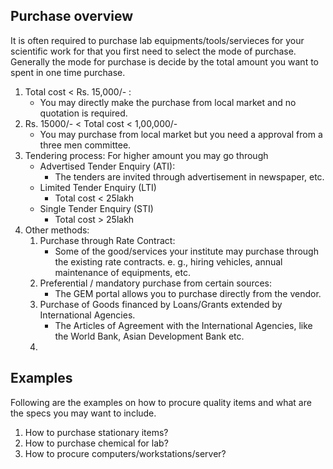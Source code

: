 ## Purchase overview

It is often required to purchase lab equipments/tools/servieces for your scientific work for that you first need to select the mode of purchase. Generally the mode for purchase is decide by the total amount you want to spent in one time purchase. 

1. Total cost < Rs. 15,000/- : 
   *  You may directly make the purchase from local market and no quotation is required.
2. Rs. 15000/- < Total cost < 1,00,000/-
   *  You may purchase from local market but you need a approval from a three men committee.
3. Tendering process: For higher amount you may go through
   * Advertised Tender Enquiry (ATI):
     *  The tenders are invited through advertisement in newspaper, etc.
   * Limited Tender Enquiry (LTI) 
     * Total cost < 25lakh
   * Single Tender Enquiry (STI)
     * Total cost > 25lakh
4. Other methods:
   1. Purchase through Rate Contract:
      * Some of the good/services your institute may purchase through the existing rate contracts. e. g., hiring vehicles, annual maintenance of equipments, etc.
   2. Preferential / mandatory purchase from certain sources:
      * The GEM portal allows you to purchase directly from the vendor.
   3. Purchase of Goods financed by Loans/Grants extended by International Agencies.
      * The Articles of Agreement with the International Agencies, like the World
        Bank, Asian Development Bank etc. 
   4. 



## Examples

Following are the examples on how to procure quality items and what are the specs you may want to include.

1. How to purchase stationary items?
2. How to purchase chemical for lab? 
3. How to procure computers/workstations/server?





